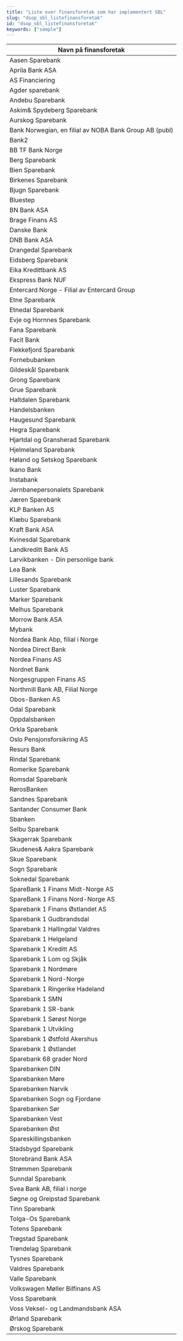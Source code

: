 ```yaml
---
title: "Liste over finansforetak som har implementert SBL"
slug: "dsop_sbl_listefinansforetak"
id: "dsop_sbl_listefinansforetak"
keywords: ["sample"]
---
```


| Navn på finansforetak                                  |
|--------------------------------------------------------|
| Aasen Sparebank                                        |
| Aprila Bank ASA                                        |
| AS Financiering                                        |
| Agder sparebank                                        |
| Andebu Sparebank                                       |
| Askim&amp; Spydeberg Sparebank                            |
| Aurskog Sparebank                                      |
| Bank Norwegian, en filial av NOBA Bank Group AB (publ) |
| Bank2                                                  |
| BB TF Bank Norge                                       |
| Berg Sparebank                                         |
| Bien Sparebank                                         |
| Birkenes Sparebank                                     |
| Bjugn Sparebank                                        |
| Bluestep                                               |
| BN Bank ASA                                            |
| Brage Finans AS                                        |
| Danske Bank                                            |
| DNB Bank ASA                                           |
| Drangedal Sparebank                                    |
| Eidsberg Sparebank                                     |
| Eika Kredittbank AS                                    |
| Ekspress Bank NUF                                      |
| Entercard Norge - Filial av Entercard Group            |
| Etne Sparebank                                         |
| Etnedal Sparebank                                      |
| Evje og Hornnes Sparebank                              |
| Fana Sparebank                                         |
| Facit Bank                                             |
| Flekkefjord Sparebank                                  |
| Fornebubanken                                          |
| Gildeskål Sparebank                                    |
| Grong Sparebank                                        |
| Grue Sparebank                                         |
| Haltdalen Sparebank                                    |
| Handelsbanken                                          |
| Haugesund Sparebank                                    |
| Hegra Sparebank                                        |
| Hjartdal og Gransherad Sparebank                       |
| Hjelmeland Sparebank                                   |
| Høland og Setskog Sparebank                            |
| Ikano Bank                                             |
| Instabank                                              |
| Jernbanepersonalets Sparebank                          |
| Jæren Sparebank                                        |
| KLP Banken AS                                          |
| Klæbu Sparebank                                        |
| Kraft Bank ASA                                         |
| Kvinesdal Sparebank                                    |
| Landkreditt Bank AS                                    |
| Larvikbanken - Din personlige bank                     |
| Lea Bank                                               |
| Lillesands Sparebank                                   |
| Luster Sparebank                                       |
| Marker Sparebank                                       |
| Melhus Sparebank                                       |
| Morrow Bank ASA                                        |
| Mybank                                                 |
| Nordea Bank Abp, filial i Norge                        |
| Nordea Direct Bank                                     |
| Nordea Finans AS                                       |
| Nordnet Bank                                           |
| Norgesgruppen Finans AS                                |
| Northmill Bank AB, Filial Norge                        |
| Obos-Banken AS                                         |
| Odal Sparebank                                         |
| Oppdalsbanken                                          |
| Orkla Sparebank                                        |
| Oslo Pensjonsforsikring AS                             |
| Resurs Bank                                            |
| Rindal Sparebank                                       |
| Romerike Sparebank                                     |
| Romsdal Sparebank                                      |
| RørosBanken                                            |
| Sandnes Sparebank                                      |
| Santander Consumer Bank                                |
| Sbanken                                                |
| Selbu Sparebank                                        |
| Skagerrak Sparebank                                    |
| Skudenes&amp; Aakra Sparebank                             |
| Skue Sparebank                                         |
| Sogn Sparebank                                         |
| Soknedal Sparebank                                     |
| SpareBank 1 Finans Midt-Norge AS                       |
| SpareBank 1 Finans Nord-Norge AS                       |
| Sparebank 1 Finans Østlandet AS                        |
| Sparebank 1 Gudbrandsdal                               |
| Sparebank 1 Hallingdal Valdres                         |
| Sparebank 1 Helgeland                                  |
| Sparebank 1 Kreditt AS                                 |
| Sparebank 1 Lom og Skjåk                               |
| Sparebank 1 Nordmøre                                   |
| Sparebank 1 Nord-Norge                                 |
| Sparebank 1 Ringerike Hadeland                         |
| Sparebank 1 SMN                                        |
| Sparebank 1 SR-bank                                    |
| Sparebank 1 Sørøst Norge                               |
| Sparebank 1 Utvikling                                  |
| Sparebank 1 Østfold Akershus                           |
| Sparebank 1 Østlandet                                  |
| Sparebank 68 grader Nord                               |
| Sparebanken DIN                                        |
| Sparebanken Møre                                       |
| Sparebanken Narvik                                     |
| Sparebanken Sogn og Fjordane                           |
| Sparebanken Sør                                        |
| Sparebanken Vest                                       |
| Sparebanken Øst                                        |
| Spareskillingsbanken                                   |
| Stadsbygd Sparebank                                    |
| Storebrand Bank ASA                                    |
| Strømmen Sparebank                                     |
| Sunndal Sparebank                                      |
| Svea Bank AB, filial i norge                           |
| Søgne og Greipstad Sparebank                           |
| Tinn Sparebank                                         |
| Tolga-Os Sparebank                                     |
| Totens Sparebank                                       |
| Trøgstad Sparebank                                     |
| Trøndelag Sparebank                                    |
| Tysnes Sparebank                                       |
| Valdres Sparebank                                      |
| Valle Sparebank                                        |
| Volkswagen Møller Bilfinans AS                         |
| Voss Sparebank                                         |
| Voss Veksel- og Landmandsbank ASA                      |
| Ørland Sparebank                                       |
| Ørskog Sparebank                                       |